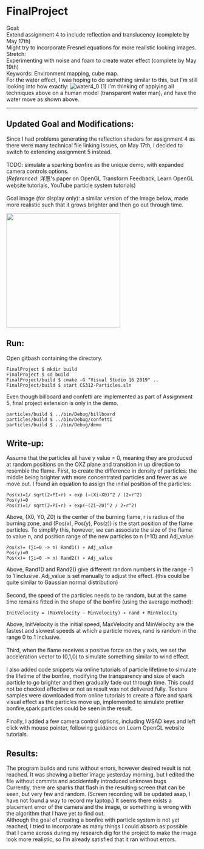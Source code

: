 # FinalProject
Goal: <br/>
Extend assignment 4 to include reflection and translucency (complete by May 17th) <br/>
Might try to incorporate Fresnel equations for more realistic looking images.<br/>
Stretch: <br/>
Experimenting with noise and foam to create water effect (complete by May 19th)<br/>
Keywords: Environment mapping, cube map.<br/>
For the water effect, I was hoping to do something similar to this, but I'm still looking into how exactly:
![water4_0 (1)](https://user-images.githubusercontent.com/75322388/117756939-13a6dc00-b1ed-11eb-8767-9440f5f9eba1.gif)
I'm thinking of applying all techniques above on a human model (transparent water man), and have the water move as shown above.

----------------------------------------------------------------------------------

## Updated Goal and Modifications: 

Since I had problems generating the reflection shaders for assignment 4 as there were many technical file linking issues, on May 17th, I decided to switch to extending assignment 5 instead. <br/>
<br/>
TODO: simulate a sparking bonfire as the unique demo, with expanded camera controls options.
<br/>
(*Referenced*: 洋葱’s paper on OpenGL Transform Feedback, Learn OpenGL website tutorials, YouTube particle system tutorials) <br/>
<br/>
Goal image (for display only): a similar version of the image below, made more realistic such that it grows brighter and then go out through time. <br/>

<img src="https://user-images.githubusercontent.com/75322388/119155442-3329da00-ba21-11eb-98ea-846c2ee720e4.png" width="300" height="300">

## Run: 
Open gitbash containing the directory.

```
FinalProject $ mkdir build
FinalProject $ cd build
FinalProject/build $ cmake -G "Visual Studio 16 2019" ..
FinalProject/build $ start CS312-Particles.sln
```
Even though billboard and confetti are implemented as part of Assignment 5, final project extension is only in the demo. 

```
particles/build $ ../bin/Debug/billboard
particles/build $ ../bin/Debug/confetti
particles/build $ ../bin/Debug/demo
```
## Write-up: 

Assume that the particles all have y value = 0, meaning they are produced at random positions on the OXZ plane and transition in up direction to resemble the flame. First, to create the difference in density of particles: the middle being brighter with more concentrated particles and fewer as we move out. I found an equation to assign the initial position of the particles: 

```
Pos(x)=1/ sqrt(2∗PI∗r) ∗ exp (−(Xi−X0)^2 / (2∗r^2) 
Pos(y)=0 
Pos(z)=1/ sqrt(2∗PI∗r) ∗ exp(−(Zi−Z0)^2 / 2∗r^2) 
```
Above, (X0, Y0, Z0)  is the center of the burning flame, r is radius of the burning zone, and (Pos(x), Pos(y), Pos(z)) is the start position of the flame particles. To simplify this, however, we can associate the size of the flame to value n, and position range of the new particles to n (=10) and Adj_value: 

```
Pos(x)= (∑i=0 -> n) Rand1() ∗ Adj_value 
Pos(y)=0 
Pos(x)= (∑i=0 -> n) Rand2() ∗ Adj_value 
```
Above, Rand1() and Rand2() give different random numbers in the range -1 to 1 inclusive. Adj_value is set manually to adjust the effect. (this could be quite similar to Gaussian normal distribution) <br/><br/>
Second, the speed of the particles needs to be random, but at the same time remains fitted in the shape of the bonfire (using the average method): 
```
InitVelocity = (MaxVelocity − MinVelocity) ∗ rand + MinVelocity 
```
Above, InitVelocity is the initial speed, MaxVelocity and MinVelocity are the fastest and slowest speeds at which a particle moves, rand is random in the range 0 to 1 inclusive. <br/><br/>
Third, when the flame receives a positive force on the y axis, we set the acceleration vector to (0,1,0) to simulate something similar to wind effect. <br/><br/>
I also added code snippets via online tutorials of particle lifetime to simulate the lifetime of the bonfire, modifying the transparency and size of each particle to go brighter and then gradually fade out through time. This could not be checked effective or not as result was not delivered fully. Texture samples were downloaded from online tutorials to create a flare and spark visual effect as the particles move up, implemented to simulate prettier bonfire,spark particles could be seen in the result. <br/><br/>
Finally, I added a few camera control options, including WSAD keys and left click with mouse pointer, following guidance on Learn OpenGL website tutorials.<br/>


## Results:
The program builds and runs without errors, however desired result is not reached. It was showing a better image yesterday morning, but I edited the file without commits and accidentally introduced unknown bugs <br/>
Currently, there are sparks that flash in the resulting screen that can be seen, but very few and random. (Screen recording will be updated asap, I have not found a way to record my laptop.) It seems there exists a placement error of the camera and the image, or something is wrong with the algorithm that I have yet to find out. <br/>
Although the goal of creating a bonfire with particle system is not yet reached, I tried to incorporate as many things I could absorb as possible that I came across during my research dig for the project to make the image look more realistic, so I’m already satisfied that it ran without errors. 



